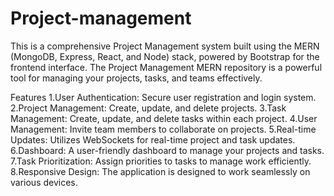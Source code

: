 # Project-management

This is a comprehensive Project Management system built using the MERN (MongoDB, Express, React, and Node) stack, powered by Bootstrap for the frontend interface. The Project Management MERN repository is a powerful tool for managing your projects, tasks, and teams effectively.

Features
1.User Authentication: Secure user registration and login system.
2.Project Management: Create, update, and delete projects.
3.Task Management: Create, update, and delete tasks within each project.
4.User Management: Invite team members to collaborate on projects.
5.Real-time Updates: Utilizes WebSockets for real-time project and task updates.
6.Dashboard: A user-friendly dashboard to manage your projects and tasks.
7.Task Prioritization: Assign priorities to tasks to manage work efficiently.
8.Responsive Design: The application is designed to work seamlessly on various devices.

